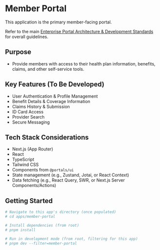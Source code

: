 # Member Portal

This application is the primary member-facing portal.

Refer to the main [Enterprise Portal Architecture & Development Standards](../../../README.md) for overall guidelines.

## Purpose

- Provide members with access to their health plan information, benefits, claims, and other self-service tools.

## Key Features (To Be Developed)

- User Authentication & Profile Management
- Benefit Details & Coverage Information
- Claims History & Submission
- ID Card Access
- Provider Search
- Secure Messaging

## Tech Stack Considerations

- Next.js (App Router)
- React
- TypeScript
- Tailwind CSS
- Components from `@portals/ui`
- State management (e.g., Zustand, Jotai, or React Context)
- Data fetching (e.g., React Query, SWR, or Next.js Server Components/Actions)

## Getting Started

```bash
# Navigate to this app's directory (once populated)
# cd apps/member-portal

# Install dependencies (from root)
# pnpm install

# Run in development mode (from root, filtering for this app)
# pnpm dev --filter=member-portal
```

